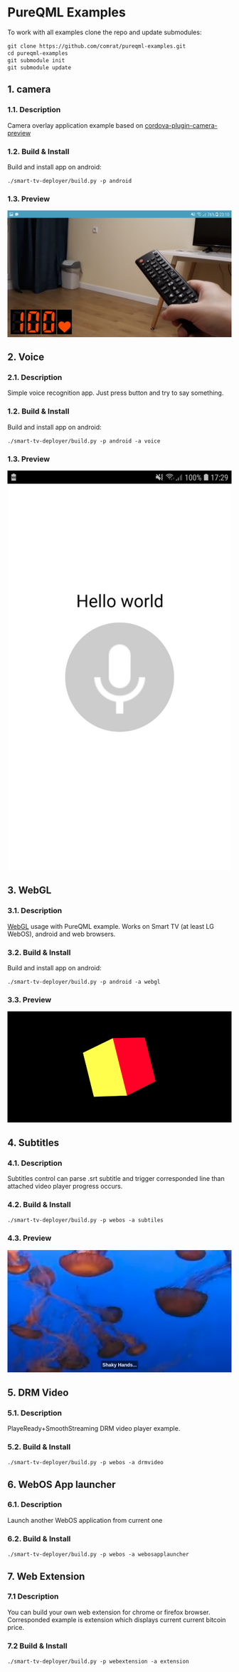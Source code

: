 # PureQML Examples
To work with all examples clone the repo and update submodules:
```
git clone https://github.com/comrat/pureqml-examples.git
cd pureqml-examples
git submodule init
git submodule update
```

## 1. camera
### 1.1. Description
Camera overlay application example based on [cordova-plugin-camera-preview](https://www.npmjs.com/package/cordova-plugin-camera-preview)
### 1.2. Build & Install
Build and install app on android:
```
./smart-tv-deployer/build.py -p android
```

### 1.3. Preview
![GitHub Logo](https://github.com/comrat/pureqml-examples/raw/master/dist/screens/camera.png)

## 2. Voice
### 2.1. Description
Simple voice recognition app. Just press button and try to say something.
### 1.2. Build & Install
Build and install app on android:
```
./smart-tv-deployer/build.py -p android -a voice
```

### 1.3. Preview
![GitHub Logo](https://github.com/comrat/pureqml-examples/raw/master/dist/screens/voice.jpg)

## 3. WebGL
### 3.1. Description
[WebGL](https://ru.wikipedia.org/wiki/WebGL) usage with PureQML example. Works on Smart TV (at least LG WebOS), android and web browsers.
### 3.2. Build & Install
Build and install app on android:
```
./smart-tv-deployer/build.py -p android -a webgl
```
### 3.3. Preview
![GitHub Logo](https://github.com/comrat/pureqml-examples/raw/master/dist/screens/webgl.png)


## 4. Subtitles
### 4.1. Description
Subtitles control can parse .srt subtitle and trigger corresponded line than attached video player progress occurs.
### 4.2. Build & Install
```
./smart-tv-deployer/build.py -p webos -a subtiles
```
### 4.3. Preview
![GitHub Logo](https://github.com/comrat/pureqml-examples/raw/master/dist/screens/subtitles.png)


## 5. DRM Video
### 5.1. Description
PlayeReady+SmoothStreaming DRM video player example.
### 5.2. Build & Install
```
./smart-tv-deployer/build.py -p webos -a drmvideo
```

## 6. WebOS App launcher
### 6.1. Description
Launch another WebOS application from current one
### 6.2. Build & Install
```
./smart-tv-deployer/build.py -p webos -a webosapplauncher
```


## 7. Web Extension
### 7.1 Description
You can build your own web extension for chrome or firefox browser. Corresponded example is extension which displays current current bitcoin price.
### 7.2 Build & Install
```
./smart-tv-deployer/build.py -p webextension -a extension
```
